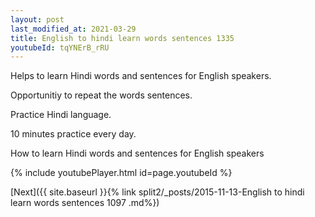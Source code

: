 ```yaml
---
layout: post
last_modified_at: 2021-03-29
title: English to hindi learn words sentences 1335 
youtubeId: tqYNErB_rRU
---
```

 
 
Helps to learn Hindi words and sentences for English speakers.

Opportunitiy to repeat the words sentences. 

Practice Hindi language. 
 
10 minutes practice every day. 
 
How to learn Hindi words and sentences for English speakers 
 
{% include youtubePlayer.html id=page.youtubeId %}
 
 
[Next]({{ site.baseurl }}{% link  split2/_posts/2015-11-13-English to hindi learn words sentences 1097 .md%})
 
